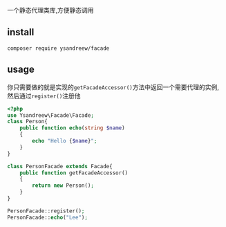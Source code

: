 一个静态代理类库,方便静态调用

## install

`composer require ysandreew/facade`

## usage

你只需要做的就是实现的`getFacadeAccessor()`方法中返回一个需要代理的实例,然后通过`register()`注册他

```php
<?php
use Ysandreew\Facade\Facade;
class Person{
    public function echo(string $name)
    {
        echo "Hello {$name}"; 
    }
}

class PersonFacade extends Facade{
    public function getFacadeAccessor()
    {
        return new Person();
    }
}

PersonFacade::register();
PersonFacade::echo("Lee");
```



